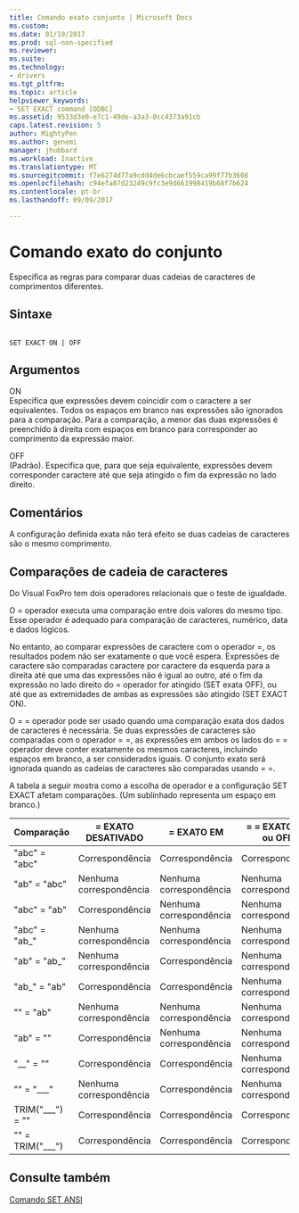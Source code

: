 ```yaml
---
title: Comando exato conjunto | Microsoft Docs
ms.custom: 
ms.date: 01/19/2017
ms.prod: sql-non-specified
ms.reviewer: 
ms.suite: 
ms.technology:
- drivers
ms.tgt_pltfrm: 
ms.topic: article
helpviewer_keywords:
- SET EXACT command [ODBC]
ms.assetid: 9533d3e0-e7c1-49de-a3a3-0cc4373a91cb
caps.latest.revision: 5
author: MightyPen
ms.author: genemi
manager: jhubbard
ms.workload: Inactive
ms.translationtype: MT
ms.sourcegitcommit: f7e6274d77a9cdd4de6cbcaef559ca99f77b3608
ms.openlocfilehash: c94efa07d23249c9fc3e9d661998419b68f7b624
ms.contentlocale: pt-br
ms.lasthandoff: 09/09/2017

---
```

# <a name="set-exact-command"></a>Comando exato do conjunto
Especifica as regras para comparar duas cadeias de caracteres de comprimentos diferentes.  
  
## <a name="syntax"></a>Sintaxe  
  
```  
  
SET EXACT ON | OFF  
```  
  
## <a name="arguments"></a>Argumentos  
 ON  
 Especifica que expressões devem coincidir com o caractere a ser equivalentes. Todos os espaços em branco nas expressões são ignorados para a comparação. Para a comparação, a menor das duas expressões é preenchido à direita com espaços em branco para corresponder ao comprimento da expressão maior.  
  
 OFF  
 (Padrão). Especifica que, para que seja equivalente, expressões devem corresponder caractere até que seja atingido o fim da expressão no lado direito.  
  
## <a name="remarks"></a>Comentários  
 A configuração definida exata não terá efeito se duas cadeias de caracteres são o mesmo comprimento.  
  
## <a name="string-comparisons"></a>Comparações de cadeia de caracteres  
 Do Visual FoxPro tem dois operadores relacionais que o teste de igualdade.  
  
 O = operador executa uma comparação entre dois valores do mesmo tipo. Esse operador é adequado para comparação de caracteres, numérico, data e dados lógicos.  
  
 No entanto, ao comparar expressões de caractere com o operador =, os resultados podem não ser exatamente o que você espera. Expressões de caractere são comparadas caractere por caractere da esquerda para a direita até que uma das expressões não é igual ao outro, até o fim da expressão no lado direito do = operador for atingido (SET exata OFF), ou até que as extremidades de ambas as expressões são atingido (SET EXACT ON).  
  
 O = = operador pode ser usado quando uma comparação exata dos dados de caracteres é necessária. Se duas expressões de caracteres são comparadas com o operador = =, as expressões em ambos os lados do = = operador deve conter exatamente os mesmos caracteres, incluindo espaços em branco, a ser considerados iguais. O conjunto exato será ignorada quando as cadeias de caracteres são comparadas usando = =.  
  
 A tabela a seguir mostra como a escolha de operador e a configuração SET EXACT afetam comparações. (Um sublinhado representa um espaço em branco.)  
  
|Comparação|= EXATO DESATIVADO|= EXATO EM|= = EXATO ON ou OFF|  
|----------------|------------------|-----------------|--------------------------|  
|"abc" = "abc"|Correspondência|Correspondência|Correspondência|  
|"ab" = "abc"|Nenhuma correspondência|Nenhuma correspondência|Nenhuma correspondência|  
|"abc" = "ab"|Correspondência|Nenhuma correspondência|Nenhuma correspondência|  
|"abc" = "ab_"|Nenhuma correspondência|Nenhuma correspondência|Nenhuma correspondência|  
|"ab" = "ab_"|Nenhuma correspondência|Correspondência|Nenhuma correspondência|  
|"ab_" = "ab"|Correspondência|Correspondência|Nenhuma correspondência|  
|"" = "ab"|Nenhuma correspondência|Nenhuma correspondência|Nenhuma correspondência|  
|"ab" = ""|Correspondência|Nenhuma correspondência|Nenhuma correspondência|  
|"__" = ""|Correspondência|Correspondência|Nenhuma correspondência|  
|"" = "___"|Nenhuma correspondência|Correspondência|Nenhuma correspondência|  
|TRIM("___") = ""|Correspondência|Correspondência|Correspondência|  
|"" = TRIM("___")|Correspondência|Correspondência|Correspondência|  
  
## <a name="see-also"></a>Consulte também  
 [Comando SET ANSI](../../odbc/microsoft/set-ansi-command.md)

